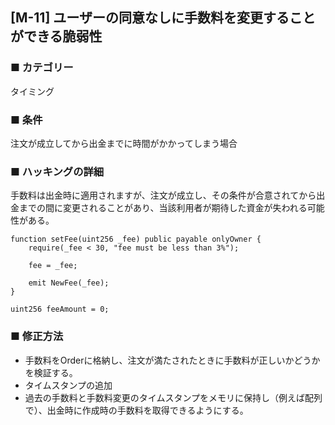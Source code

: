 ## [M-11] ユーザーの同意なしに手数料を変更することができる脆弱性

### ■ カテゴリー

タイミング

### ■ 条件

注文が成立してから出金までに時間がかかってしまう場合

### ■ ハッキングの詳細

手数料は出金時に適用されますが、注文が成立し、その条件が合意されてから出金までの間に変更されることがあり、当該利用者が期待した資金が失われる可能性がある。

```sol
function setFee(uint256 _fee) public payable onlyOwner {
    require(_fee < 30, "fee must be less than 3%");

    fee = _fee;

    emit NewFee(_fee);
}
```

```sol
uint256 feeAmount = 0;
```

### ■ 修正方法

- 手数料をOrderに格納し、注文が満たされたときに手数料が正しいかどうかを検証する。
- タイムスタンプの追加
- 過去の手数料と手数料変更のタイムスタンプをメモリに保持し（例えば配列で）、出金時に作成時の手数料を取得できるようにする。